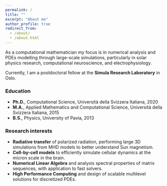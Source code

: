 ```yaml
---
permalink: /
title: ""
excerpt: "About me"
author_profile: true
redirect_from: 
  - /about/
  - /about.html
---
```


As a computational mathematician my focus is in numerical analysis and PDEs modelling through large-scale simulations, particularly in solar physics research, computational neuroscience, and electrophysiology. 

Currently, I am a postdoctoral fellow at the **Simula Research Laboratory** in Oslo.


### Education

+ **Ph.D.**, Computational Science, Università della Svizzera Italiana, 2020
+ **M.A.**, Applied Mathematics and Computational Science, Università della Svizzera Italiana, 2015
+ **B.S.**, Physics, University of Pavia, 2013

### Research interests
+ **Radiative transfer** of polarized radiation, performing large 3D simulations from MHD models to better understand Sun magnetism.
+ **Cell-by-cell models** to efficiently simulate cellular dynamics at the micron scale in the brain.
+ **Numerical Linear Algebra** and analysis spectral properties of matrix sequences, with application to fast solvers. 
+ **High Performance Computing** and design of scalable multilevel solutions for discretized PDEs.

